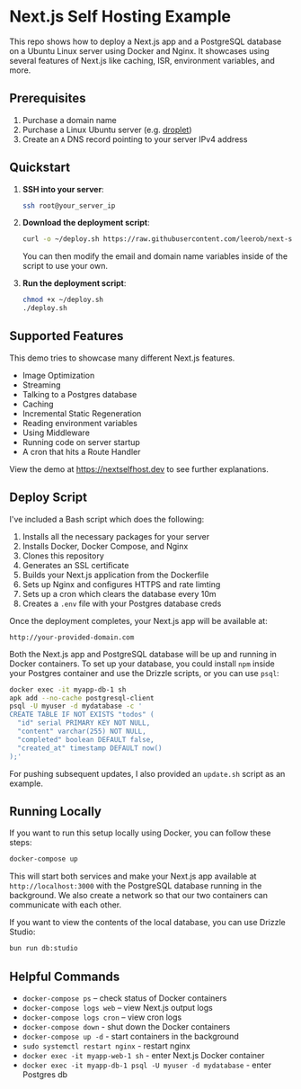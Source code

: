 # Next.js Self Hosting Example

This repo shows how to deploy a Next.js app and a PostgreSQL database on a Ubuntu Linux server using Docker and Nginx. It showcases using several features of Next.js like caching, ISR, environment variables, and more.

## Prerequisites

1. Purchase a domain name
2. Purchase a Linux Ubuntu server (e.g. [droplet](https://www.digitalocean.com/products/droplets))
3. Create an `A` DNS record pointing to your server IPv4 address

## Quickstart

1. **SSH into your server**:

   ```bash
   ssh root@your_server_ip
   ```

2. **Download the deployment script**:

   ```bash
   curl -o ~/deploy.sh https://raw.githubusercontent.com/leerob/next-self-host/main/deploy.sh
   ```

   You can then modify the email and domain name variables inside of the script to use your own.

3. **Run the deployment script**:

   ```bash
   chmod +x ~/deploy.sh
   ./deploy.sh
   ```

## Supported Features

This demo tries to showcase many different Next.js features.

- Image Optimization
- Streaming
- Talking to a Postgres database
- Caching
- Incremental Static Regeneration
- Reading environment variables
- Using Middleware
- Running code on server startup
- A cron that hits a Route Handler

View the demo at https://nextselfhost.dev to see further explanations.

## Deploy Script

I've included a Bash script which does the following:

1. Installs all the necessary packages for your server
1. Installs Docker, Docker Compose, and Nginx
1. Clones this repository
1. Generates an SSL certificate
1. Builds your Next.js application from the Dockerfile
1. Sets up Nginx and configures HTTPS and rate limting
1. Sets up a cron which clears the database every 10m
1. Creates a `.env` file with your Postgres database creds

Once the deployment completes, your Next.js app will be available at:

```
http://your-provided-domain.com
```

Both the Next.js app and PostgreSQL database will be up and running in Docker containers. To set up your database, you could install `npm` inside your Postgres container and use the Drizzle scripts, or you can use `psql`:

```bash
docker exec -it myapp-db-1 sh
apk add --no-cache postgresql-client
psql -U myuser -d mydatabase -c '
CREATE TABLE IF NOT EXISTS "todos" (
  "id" serial PRIMARY KEY NOT NULL,
  "content" varchar(255) NOT NULL,
  "completed" boolean DEFAULT false,
  "created_at" timestamp DEFAULT now()
);'
```

For pushing subsequent updates, I also provided an `update.sh` script as an example.

## Running Locally

If you want to run this setup locally using Docker, you can follow these steps:

```bash
docker-compose up
```

This will start both services and make your Next.js app available at `http://localhost:3000` with the PostgreSQL database running in the background. We also create a network so that our two containers can communicate with each other.

If you want to view the contents of the local database, you can use Drizzle Studio:

```bash
bun run db:studio
```

## Helpful Commands

- `docker-compose ps` – check status of Docker containers
- `docker-compose logs web` – view Next.js output logs
- `docker-compose logs cron` – view cron logs
- `docker-compose down` - shut down the Docker containers
- `docker-compose up -d` - start containers in the background
- `sudo systemctl restart nginx` - restart nginx
- `docker exec -it myapp-web-1 sh` - enter Next.js Docker container
- `docker exec -it myapp-db-1 psql -U myuser -d mydatabase` - enter Postgres db
